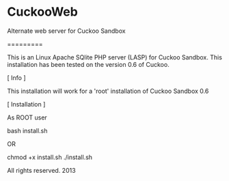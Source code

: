 CuckooWeb
=========

Alternate web server for Cuckoo Sandbox

=========

This is an Linux Apache SQlite PHP server (LASP) for Cuckoo Sandbox.
This installation has been tested on the version 0.6 of Cuckoo.

[ Info ]

  This installation will work for a 'root' installation of Cuckoo Sandbox 0.6

[ Installation ]

  As ROOT user

  bash install.sh

  OR

  chmod +x install.sh
  ./install.sh


All rights reserved.
2013
